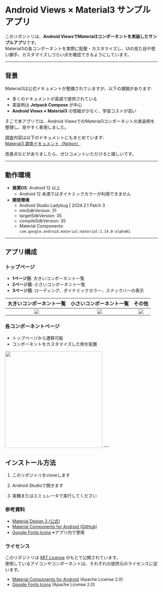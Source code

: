 # Android Views × Material3 サンプルアプリ

このリポジトリは、**Android ViewsでMaterial3コンポーネントを実装したサンプルアプリ**です。  
Material3の各コンポーネントを実際に配置・カスタマイズし、UIの見た目や使い勝手、カスタマイズしづらい点を確認できるようにしています。

---

## 背景
Material3は公式ドキュメントが整備されていますが、以下の課題があります:
- 多くのドキュメントが英語で提供されている  
- 実装例は **Jetpack Compose** が中心  
- **Android Views × Material3** の情報が少なく、学習コストが高い  

そこで本アプリでは、Android ViewsでのMaterial3コンポーネントの実装例を整理し、見やすく表現しました。  

調査内容は以下のドキュメントにもまとめています:  
[Material3 調査ドキュメント（Notion）](https://www.notion.so/Material3-24e9cf2c9685802987edc2724b76933c)

改善点などがありましたら、ぜひコメントいただけると嬉しいです。

---

## 動作環境
- **推奨OS**: Android 12 以上  
  - Android 12 未満ではダイナミックカラーが利用できません
- **開発環境**
  - Android Studio Ladybug | 2024.2.1 Patch 3
  - minSdkVersion: 31
  - targetSdkVersion: 35
  - compileSdkVersion: 35
  - Material Components: `com.google.android.material:material:1.14.0-alpha01`

---

## アプリ構成
### トップページ
- **1ページ目**: 大きいコンポーネント一覧  
- **2ページ目**: 小さいコンポーネント一覧  
- **3ページ目**: ローディング、ダイナミックカラー、スナックバーの表示

|大きいコンポーネント一覧|小さいコンポーネント一覧|その他|
|:-:|:-:|:-:|
|<img src="https://github.com/user-attachments/assets/6cffef09-391c-47b4-9864-aee4ac05517b" eidth="320" />|<img src="https://github.com/user-attachments/assets/5dbb6a17-64d6-4de5-b9eb-0509ced6abd8" eidth="320" />|<img src="https://github.com/user-attachments/assets/6e6f340a-c137-4ca4-8ef7-c9d32c96a4cc" eidth="320" />|

### 各コンポーネントページ
- トップページから遷移可能  
- コンポーネントをカスタマイズした例を配置  
<img src="https://github.com/user-attachments/assets/351e84fc-9adb-4fb3-a9a3-d94aa806c96f" width="320" />
---

## インストール方法
1. このリポジトリをcloneします  
   
2. Android Studioで開きます

3. 実機またはエミュレータで実行してください


###  参考資料

- [Material Design 3 (公式)](https://m3.material.io/components)
- [Material Components for Android (GitHub)](material)
- [Google Fonts Icons](https://fonts.google.com/icons)
 ※アプリ内で使用

### ライセンス
このリポジトリは [MIT License](LICENSE) のもとで公開されています。  
使用しているアイコンやコンポーネントは、それぞれの提供元のライセンスに従います。  
- [Material Components for Android](https://github.com/material-components/material-components-android) (Apache License 2.0)  
- [Google Fonts Icons](https://fonts.google.com/icons) (Apache License 2.0)  
